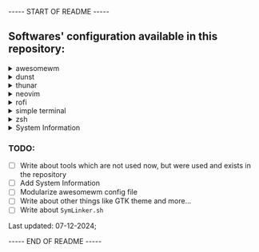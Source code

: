 ----- START OF README -----



## Softwares' configuration available in this repository:
<details>
<summary>awesomewm</summary>

[**awesomewm**](https://awesomewm.org/) is a highly configurable and fast tiling window manager. Configuration is done via **lua** language.

Using slightly modified **vertex** theme from [here](https://github.com/lcpz/awesome-copycats) with some awesome keybindings.
</details>

<details>
<summary>dunst</summary>

[**dunst**](https://dunst-project.org/) is a lightweight and customizable notification daemon.

Configured to look simple and neat.

</details>

<details>
<summary>thunar</summary>

[**thunar**](https://docs.xfce.org/xfce/thunar/start) is a modern file manager, designed for the Xfce Desktop Environment but works fine on every wm I tried.

Custom actions:
- **Create Archive**:
    Create an archive in 7z format
- **Extract Archive**:
    Extract archive(s)
- **Create Archive(zip)**:
    Create an archive in zip format
- **Extract to**:
    Extract the archive to its own folder

</details>

<details>
<summary>neovim</summary>
    
[**neovim**](https://neovim.io) is a hyperextensible **Vim-based** text editor. This is the solution I prefer for writing and managing all my code and configuration files. Even this README is written using neovim.

> 📝 Note: Auto-completion is disabled by default, enable it via <kbd>&lt;leader&gt;nt</kbd>

Plugins:
- **lazy.nvim**:
    For managing plugins
- **catppuccin**:
    For theming
- **cmp-nvim-lsp**:
    nvim-cmp source for built-in LSP client
- **Comment.nvim**:
    For quickly commenting code
- **mason.nvim**:
    For managing LSP servers. DAP, linters and formatters can also be managed through this
- **mason-lspconfig.nvim**:
    Extension to mason.nvim for lspconfig
- **nvim-autopairs**:
    For automatically pairing brackets, braces, quotes and more
- **nvim-cmp**:
    For autocomplete
- **nvim-colorizer**:
    For coloring hex-codes and more
- **nvim-lspconfig**:
    For managing LSP servers easily
- **nvim-treesitter**:
    For syntax highlighting
- **plenary.nvim**:
    Dependency for many cool plugins
- **telescope.nvim**:
    For jumping from one place to another easily
- **telescope-undo.nvim**:
    For good undo-ing integrated with telescope.nvim

</details>

<details>
<summary>rofi</summary>

**rofi** is used as application launcher, and so much more.

Using theme designed by [adi1090x](https://github.com/adi1090x/rofi) with some modifications. And dracula.rasi.

Required by several scripts too.

</details>

<details>
<summary>simple terminal</summary>

**simple terminal** is a simple terminal implementation for X. It does what a terminal should do. It is written in C, and can be extended by patches. Several patches are applied and I do not remember all of them to list here.

</details>

<details>
<summary>zsh</summary>

**zsh** or **Z shell** is used as an alternative to bash. It offers some awesome features. **prezto** framework is used for managing zsh configuration. Current theme is **kylewest**.

Several helpful aliases and so much more is set in `zshrc`.

</details>

<details>
<summary>System Information</summary>

TODO

</details>

### TODO:
- [ ] Write about tools which are not used now, but were used and exists in the repository
- [ ] Add System Information
- [ ] Modularize awesomewm config file
- [ ] Write about other things like GTK theme and more...
- [ ] Write about `SymLinker.sh`

Last updated: 07-12-2024;



----- END OF README -----
